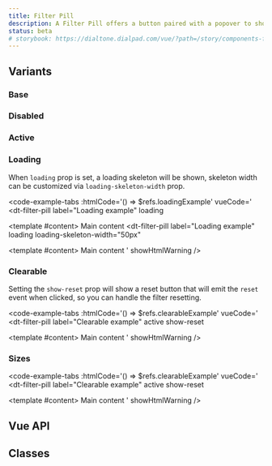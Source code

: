 ```yaml
---
title: Filter Pill
description: A Filter Pill offers a button paired with a popover to show and manage filtering options, the label and state of the filter can be handled through events and props.
status: beta
# storybook: https://dialtone.dialpad.com/vue/?path=/story/components-filter-pill--default @TODO: Uncomment once it's RFP
---
```


<code-well-header>
  <dt-filter-pill
    label="With header, content and footer"
  >
    <template #headerContent>
      <div class="d-mr16">
        <dt-input
          v-model="inputValue"
          aria-label="Search items"
          placeholder="Search Items"
          type="text"
        >
          <template #leftIcon="{ iconSize }">
            <dt-icon-search
              :size="iconSize"
            />
          </template>
          <template
            #rightIcon="{ clear }"
          >
            <dt-button
              kind="muted"
              importance="clear"
              size="xs"
              circle
              aria-label="Clear search"
              @click="clear"
            >
              <template #icon="{ iconSize }">
                <dt-icon-close
                  :size="iconSize"
                />
              </template>
            </dt-button>
          </template>
        </dt-input>
      </div>
    </template>
    <template #content>
      <dt-checkbox
        v-for="option in options"
        :key="option"
        :label="option"
      />
    </template>
    <template #footerContent>
      <div class="d-ta-right d-pr16">
        <dt-button
          kind="muted"
          importance="outlined"
          size="sm"
        >
          Apply
        </dt-button>
      </div>
    </template>
  </dt-filter-pill>
</code-well-header>

## Variants

### Base

<code-well-header>
  <dt-stack direction="row" gap="400">
      <dt-filter-pill
        label="Simple example"
        ref="simpleExample"
      >
        <template #content>
          Main content
        </template>
      </dt-filter-pill>
  </dt-stack>
</code-well-header>

<code-example-tabs
:htmlCode='() => $refs.simpleExample'
vueCode='
<dt-filter-pill label="Simple example">
  <template #content>
    Main content
  </template>
</dt-filter-pill>
'
showHtmlWarning />

### Disabled

<code-well-header>
  <dt-stack direction="row" gap="400">
    <dt-filter-pill label="Disabled filter" disabled ref="disabledFilter"></dt-filter-pill>
  </dt-stack>
</code-well-header>

<code-example-tabs
:htmlCode='() => $refs.disabledFilter'
vueCode='<dt-filter-pill label="Disabled filter" disabled/>'
showHtmlWarning />

### Active

<code-well-header>
  <dt-stack direction="row" gap="400">
      <dt-filter-pill
        label="Active example"
        active
        ref="activeExample"
      >
        <template #content>
          Main content
        </template>
      </dt-filter-pill>
  </dt-stack>
</code-well-header>

<code-example-tabs
:htmlCode='() => $refs.activeExample'
vueCode='
<dt-filter-pill label="Active example" active>
  <template #content>
    Main content
  </template>
</dt-filter-pill>
'
showHtmlWarning />

### Loading

When `loading` prop is set, a loading skeleton will be shown, skeleton width can
be customized via `loading-skeleton-width` prop.

<code-well-header>
  <dt-stack direction="row" gap="400">
    <dt-filter-pill
      label="Loading example"
      loading
      ref="loadingExample"
    >
      <template #content>
        Loading filter
      </template>
    </dt-filter-pill>
    <dt-filter-pill
      label="Loading example"
      loading
      loading-skeleton-width="50px"
    >
      <template #content>
        Loading filter with custom width
      </template>
    </dt-filter-pill>
  </dt-stack>
</code-well-header>

<code-example-tabs
:htmlCode='() => $refs.loadingExample'
vueCode='
<dt-filter-pill
  label="Loading example"
  loading
>
  <template #content>
    Main content
  </template>
</dt-filter-pill>
<dt-filter-pill
  label="Loading example"
  loading
  loading-skeleton-width="50px"
>
  <template #content>
    Main content
  </template>
</dt-filter-pill>
'
showHtmlWarning />

### Clearable

Setting the `show-reset` prop will show a reset button that will emit
the `reset` event when clicked, so you can handle the filter resetting.

<code-well-header>
  <dt-stack direction="row" gap="400">
    <dt-filter-pill
      label="Clearable example"
      active
      show-reset
      ref="clearableExample"
    >
      <template #content>
        Clearable filter
      </template>
    </dt-filter-pill>
  </dt-stack>
</code-well-header>

<code-example-tabs
:htmlCode='() => $refs.clearableExample'
vueCode='
<dt-filter-pill
  label="Clearable example"
  active
  show-reset
>
  <template #content>
    Main content
  </template>
</dt-filter-pill>
'
showHtmlWarning />

### Sizes

<code-well-header>
  <dt-stack direction="row" gap="300">
    <dt-filter-pill
      v-for="size in sizes"
      :key="size"
      :label="size"
      :size="size"
      ref="smExample"
    >
      <template #content>
        {{ sizeNames[size] }} example
      </template>
    </dt-filter-pill>
  </dt-stack>
</code-well-header>

<code-example-tabs
:htmlCode='() => $refs.clearableExample'
vueCode='
<dt-filter-pill
label="Clearable example"
active
show-reset
>
<template #content>
Main content
</template>
</dt-filter-pill>
'
showHtmlWarning />

## Vue API

<component-vue-api component-name="filterPill"></component-vue-api>

## Classes

<component-class-table component-name="filter-pill"></component-class-table>

<script setup>
import { ref } from 'vue';
import { DtIconSearch, DtIconClose } from '@dialpad/dialtone-icons/vue3';

const inputValue = ref('');
const options = [
  'Option 1',
  'Option 2',
  'Option 3',
  'Option 4',
  'Option 5',
];
const sizes = Object.keys(window.DIALTONE_CONSTANTS.BUTTON_SIZE_MODIFIERS);
const sizeNames = {
  xs: 'Extra small',
  sm: 'Small',
  md: 'Medium',
  lg: 'Large',
  xl: 'Extra Large',
};
</script>
